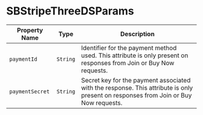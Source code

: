 # SBStripeThreeDSParams

| Property Name   | Type     | Description                                                                                                                         |
|-----------------|----------|-------------------------------------------------------------------------------------------------------------------------------------|
| `paymentId`     | `String` | Identifier for the payment method used. This attribute is only present on responses from Join or Buy Now requests.                  |
| `paymentSecret` | `String` | Secret key for the payment associated with the response. This attribute is only present on responses from Join or Buy Now requests. |
